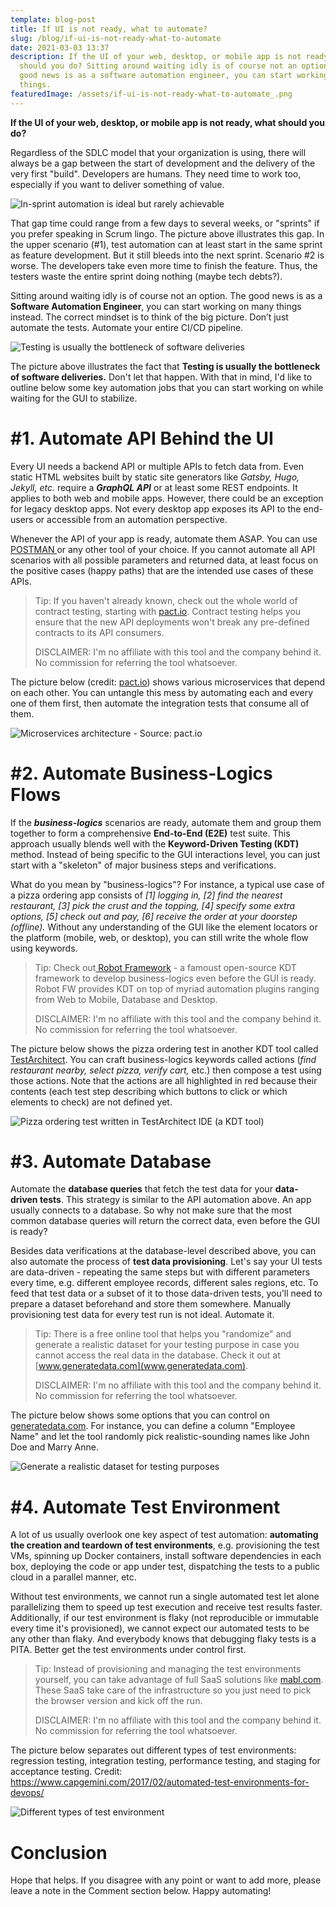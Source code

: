 ```yaml
---
template: blog-post
title: If UI is not ready, what to automate?
slug: /blog/if-ui-is-not-ready-what-to-automate
date: 2021-03-03 13:37
description: If the UI of your web, desktop, or mobile app is not ready, what
  should you do? Sitting around waiting idly is of course not an option. The
  good news is as a software automation engineer, you can start working on many
  things.
featuredImage: /assets/if-ui-is-not-ready-what-to-automate_.png
---
```

**If the UI of your web, desktop, or mobile app is not ready, what should you do?** 

Regardless of the SDLC model that your organization is using, there will always be a gap between the start of development and the delivery of the very first "build". Developers are humans. They need time to work too, especially if you want to deliver something of value.

![In-sprint automation is ideal but rarely achievable](/assets/automation-in-sprints.png "In-sprint automation is ideal but rarely achievable")

That gap time could range from a few days to several weeks, or "sprints" if you prefer speaking in Scrum lingo. The picture above illustrates this gap. In the upper scenario (#1), test automation can at least start in the same sprint as feature development. But it still bleeds into the next sprint. Scenario #2 is worse. The developers take even more time to finish the feature. Thus, the testers waste the entire sprint doing nothing (maybe tech debts?).

Sitting around waiting idly is of course not an option. The good news is as a **Software Automation Engineer**, you can start working on many things instead. The correct mindset is to think of the big picture. Don’t just automate the tests. Automate your entire CI/CD pipeline.

![Testing is usually the bottleneck of software deliveries](/assets/testing-as-a-bottleneck.png "Testing is usually the bottleneck of software deliveries")

The picture above illustrates the fact that **Testing is usually the bottleneck of software deliveries.** Don't let that happen. With that in mind, I'd like to outline below some key automation jobs that you can start working on while waiting for the GUI to stabilize.

# \#1. Automate API Behind the UI

Every UI needs a backend API or multiple APIs to fetch data from. Even static HTML websites built by static site generators like *Gatsby, Hugo, Jekyll, etc.* require a ***GraphQL API*** or at least some REST endpoints. It applies to both web and mobile apps. However, there could be an exception for legacy desktop apps. Not every desktop app exposes its API to the end-users or accessible from an automation perspective.

Whenever the API of your app is ready, automate them ASAP. You can use [POSTMAN ](https://www.postman.com/)or any other tool of your choice. If you cannot automate all API scenarios with all possible parameters and returned data, at least focus on the positive cases (happy paths) that are the intended use cases of these APIs. 

> Tip: If you haven't already known, check out the whole world of contract testing, starting with [pact.io](https://pact.io/). Contract testing helps you ensure that the new API deployments won't break any pre-defined contracts to its API consumers.
>
> DISCLAIMER: I'm no affiliate with this tool and the company behind it. No commission for referring the tool whatsoever.

The picture below (credit: [pact.io](pact.io)) shows various microservices that depend on each other. You can untangle this mess by automating each and every one of them first, then automate the integration tests that consume all of them.

![Microservices architecture - Source: pact.io](/assets/pact-io-microservices.png "Microservices architecture - Source: pact.io")

# \#2. Automate Business-Logics Flows

If the ***business-logics*** scenarios are ready, automate them and group them together to form a comprehensive **End-to-End (E2E)** test suite. This approach usually blends well with the **Keyword-Driven Testing (KDT)** method. Instead of being specific to the GUI interactions level, you can just start with a "skeleton" of major business steps and verifications.

What do you mean by "business-logics"? For instance, a typical use case of a pizza ordering app consists of *\[1] logging in, \[2] find the nearest restaurant, \[3] pick the crust and the topping, \[4] specify some extra options, \[5] check out and pay, \[6] receive the order at your doorstep (offline).* Without any understanding of the GUI like the element locators or the platform (mobile, web, or desktop), you can still write the whole flow using keywords.

> Tip: Check out[ Robot Framework](https://robotframework.org/) - a famoust open-source KDT framework to develop business-logics even before the GUI is ready. Robot FW provides KDT on top of myriad automation plugins ranging from Web to Mobile, Database and Desktop.
>
> DISCLAIMER: I'm no affiliate with this tool and the company behind it. No commission for referring the tool whatsoever.

The picture below shows the pizza ordering test in another KDT tool called [TestArchitect](www.testarchitect.com). You can craft business-logics keywords called actions (*find restaurant nearby,  select pizza, verify cart,* etc.) then compose a test using those actions. Note that the actions are all highlighted in red because their contents (each test step describing which buttons to click or which elements to check) are not defined yet. 

![Pizza ordering test written in TestArchitect IDE (a KDT tool)](/assets/pizza-ordering-test.png "Pizza ordering test written in TestArchitect IDE (a KDT tool)")

# \#3. Automate Database

Automate the **database queries** that fetch the test data for your **data-driven tests**. This strategy is similar to the API automation above. An app usually connects to a database. So why not make sure that the most common database queries will return the correct data, even before the GUI is ready?

Besides data verifications at the database-level described above, you can also automate the process of **test data provisioning**. Let's say your UI tests are data-driven - repeating the same steps but with different parameters every time, e.g. different employee records, different sales regions, etc. To feed that test data or a subset of it to those data-driven tests, you'll need to prepare a dataset beforehand and store them somewhere. Manually provisioning test data for every test run is not ideal. Automate it.

> Tip: There is a free online tool that helps you "randomize" and generate a realistic dataset for your testing purpose in case you cannot access the real data in the database. Check it out at [www.generatedata.com](www.generatedata.com). 
>
> DISCLAIMER: I'm no affiliate with this tool and the company behind it. No commission for referring the tool whatsoever.

The picture below shows some options that you can control on [generatedata.com](generatedata.com). For instance, you can define a column "Employee Name" and let the tool randomly pick realistic-sounding names like John Doe and Marry Anne.

![Generate a realistic dataset for testing purposes](/assets/generate-data.png "Generate a realistic dataset for testing purposes")

# \#4. Automate Test Environment

A lot of us usually overlook one key aspect of test automation: **automating the creation and teardown of test environments**, e.g. provisioning the test VMs, spinning up Docker containers, install software dependencies in each box, deploying the code or app under test, dispatching the tests to a public cloud in a parallel manner, etc.

Without test environments, we cannot run a single automated test let alone parallelizing them to speed up test execution and receive test results faster. Additionally, if our test environment is flaky (not reproducible or immutable every time it's provisioned), we cannot expect our automated tests to be any other than flaky. And everybody knows that debugging flaky tests is a PITA. Better get the test environments under control first.

> Tip: Instead of provisioning and managing the test environments yourself, you can take advantage of full SaaS solutions like [mabl.com](www.mabl.com). These SaaS take care of the infrastructure so you just need to pick the browser version and kick off the run.
>
> DISCLAIMER: I'm no affiliate with this tool and the company behind it. No commission for referring the tool whatsoever.

The picture below separates out different types of test environments: regression testing, integration testing, performance testing, and staging for acceptance testing. Credit: <https://www.capgemini.com/2017/02/automated-test-environments-for-devops/>

![Different types of test environment](/assets/test-environments.jpg "Different types of test environment")

# Conclusion

Hope that helps. If you disagree with any point or want to add more, please leave a note in the Comment section below. Happy automating!